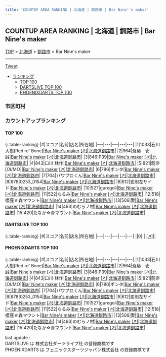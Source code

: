 ```yaml
---
title: 'COUNTUP AREA RANKING | 北海道 | 釧路市 | Bar Nine''s maker'
---
```

## COUNTUP AREA RANKING | 北海道 | 釧路市 | Bar Nine's maker

[TOP](/darts/rank/) > [北海道](/darts/rank/北海道/) > [釧路市](/darts/rank/北海道/釧路市/) > Bar Nine's maker

___

<a href="https://twitter.com/share?ref_src=twsrc%5Etfw" data-text="COUNTUP AREA RANKING | 北海道釧路市Bar Nine's maker" class="twitter-share-button" data-hashtags="DARTSLIVE,PHOENIXDARTS,darts,ダーツ" data-show-count="false">Tweet</a>

* [ランキング](#カウントアップランキング)
    * [TOP 100](#top-100)
    * [DARTSLIVE TOP 100](#dartslive-top-100)
    * [PHOENIXDARTS TOP 100](#phoenixdarts-top-100)

### 市区町村

<ul>

</ul>

### カウントアップランキング

#### TOP 100



{:.table-ranking}
|#|スコア|名前|店名|所在地|
|---|---|---|---|---|
|1|1033|<span class="rank-name-pd">石川 大樹[Red re&#x27; Bone]</span>|<a href="/darts/rank/shops/90197.html">Bar Nine's maker</a> <a href="https://vs.phoenixdarts.com/jp/shop/shopDetailInfo/s_90197?s_seq=90197">[↗]</a>|<a href="/darts/rank/北海道/釧路市">北海道釧路市</a>|
|2|964|<span class="rank-name-pd">斎藤　壱誠</span>|<a href="/darts/rank/shops/90197.html">Bar Nine's maker</a> <a href="https://vs.phoenixdarts.com/jp/shop/shopDetailInfo/s_90197?s_seq=90197">[↗]</a>|<a href="/darts/rank/北海道/釧路市">北海道釧路市</a>|
|3|846|<span class="rank-name-pd">P39</span>|<a href="/darts/rank/shops/90197.html">Bar Nine's maker</a> <a href="https://vs.phoenixdarts.com/jp/shop/shopDetailInfo/s_90197?s_seq=90197">[↗]</a>|<a href="/darts/rank/北海道/釧路市">北海道釧路市</a>|
|4|843|<span class="rank-name-pd">口川 林作</span>|<a href="/darts/rank/shops/90197.html">Bar Nine's maker</a> <a href="https://vs.phoenixdarts.com/jp/shop/shopDetailInfo/s_90197?s_seq=90197">[↗]</a>|<a href="/darts/rank/北海道/釧路市">北海道釧路市</a>|
|5|821|<span class="rank-name-pd">龍帝[OI/MO]</span>|<a href="/darts/rank/shops/90197.html">Bar Nine's maker</a> <a href="https://vs.phoenixdarts.com/jp/shop/shopDetailInfo/s_90197?s_seq=90197">[↗]</a>|<a href="/darts/rank/北海道/釧路市">北海道釧路市</a>|
|6|786|<span class="rank-name-pd">ポンタ</span>|<a href="/darts/rank/shops/90197.html">Bar Nine's maker</a> <a href="https://vs.phoenixdarts.com/jp/shop/shopDetailInfo/s_90197?s_seq=90197">[↗]</a>|<a href="/darts/rank/北海道/釧路市">北海道釧路市</a>|
|7|704|<span class="rank-name-pd">パワプロくん</span>|<a href="/darts/rank/shops/90197.html">Bar Nine's maker</a> <a href="https://vs.phoenixdarts.com/jp/shop/shopDetailInfo/s_90197?s_seq=90197">[↗]</a>|<a href="/darts/rank/北海道/釧路市">北海道釧路市</a>|
|8|678|<span class="rank-name-pd">0253_0154</span>|<a href="/darts/rank/shops/90197.html">Bar Nine's maker</a> <a href="https://vs.phoenixdarts.com/jp/shop/shopDetailInfo/s_90197?s_seq=90197">[↗]</a>|<a href="/darts/rank/北海道/釧路市">北海道釧路市</a>|
|9|612|<span class="rank-name-pd">変則左サイド</span>|<a href="/darts/rank/shops/90197.html">Bar Nine's maker</a> <a href="https://vs.phoenixdarts.com/jp/shop/shopDetailInfo/s_90197?s_seq=90197">[↗]</a>|<a href="/darts/rank/北海道/釧路市">北海道釧路市</a>|
|10|527|<span class="rank-name-pd">guregoli</span>|<a href="/darts/rank/shops/90197.html">Bar Nine's maker</a> <a href="https://vs.phoenixdarts.com/jp/shop/shopDetailInfo/s_90197?s_seq=90197">[↗]</a>|<a href="/darts/rank/北海道/釧路市">北海道釧路市</a>|
|11|522|<span class="rank-name-pd">なるみ</span>|<a href="/darts/rank/shops/90197.html">Bar Nine's maker</a> <a href="https://vs.phoenixdarts.com/jp/shop/shopDetailInfo/s_90197?s_seq=90197">[↗]</a>|<a href="/darts/rank/北海道/釧路市">北海道釧路市</a>|
|12|518|<span class="rank-name-pd">櫻庭☆森マウント</span>|<a href="/darts/rank/shops/90197.html">Bar Nine's maker</a> <a href="https://vs.phoenixdarts.com/jp/shop/shopDetailInfo/s_90197?s_seq=90197">[↗]</a>|<a href="/darts/rank/北海道/釧路市">北海道釧路市</a>|
|13|506|<span class="rank-name-pd">愛</span>|<a href="/darts/rank/shops/90197.html">Bar Nine's maker</a> <a href="https://vs.phoenixdarts.com/jp/shop/shopDetailInfo/s_90197?s_seq=90197">[↗]</a>|<a href="/darts/rank/北海道/釧路市">北海道釧路市</a>|
|14|493|<span class="rank-name-pd">のむらノ村</span>|<a href="/darts/rank/shops/90197.html">Bar Nine's maker</a> <a href="https://vs.phoenixdarts.com/jp/shop/shopDetailInfo/s_90197?s_seq=90197">[↗]</a>|<a href="/darts/rank/北海道/釧路市">北海道釧路市</a>|
|15|420|<span class="rank-name-pd">たなか☆青マウント</span>|<a href="/darts/rank/shops/90197.html">Bar Nine's maker</a> <a href="https://vs.phoenixdarts.com/jp/shop/shopDetailInfo/s_90197?s_seq=90197">[↗]</a>|<a href="/darts/rank/北海道/釧路市">北海道釧路市</a>|


#### DARTSLIVE TOP 100



{:.table-ranking}
|#|スコア|名前|店名|所在地|
|---|---|---|---|---|
||0|<span class="rank-name-dl"> </span>|<a href="/darts/rank/shops/.html"></a> <a href="">[↗]</a>|<a href="/darts/rank//"></a>|


#### PHOENIXDARTS TOP 100



{:.table-ranking}
|#|スコア|名前|店名|所在地|
|---|---|---|---|---|
|1|1033|<span class="rank-name-pd">石川 大樹[Red re&#x27; Bone]</span>|<a href="/darts/rank/shops/90197.html">Bar Nine's maker</a> <a href="https://vs.phoenixdarts.com/jp/shop/shopDetailInfo/s_90197?s_seq=90197">[↗]</a>|<a href="/darts/rank/北海道/釧路市">北海道釧路市</a>|
|2|964|<span class="rank-name-pd">斎藤　壱誠</span>|<a href="/darts/rank/shops/90197.html">Bar Nine's maker</a> <a href="https://vs.phoenixdarts.com/jp/shop/shopDetailInfo/s_90197?s_seq=90197">[↗]</a>|<a href="/darts/rank/北海道/釧路市">北海道釧路市</a>|
|3|846|<span class="rank-name-pd">P39</span>|<a href="/darts/rank/shops/90197.html">Bar Nine's maker</a> <a href="https://vs.phoenixdarts.com/jp/shop/shopDetailInfo/s_90197?s_seq=90197">[↗]</a>|<a href="/darts/rank/北海道/釧路市">北海道釧路市</a>|
|4|843|<span class="rank-name-pd">口川 林作</span>|<a href="/darts/rank/shops/90197.html">Bar Nine's maker</a> <a href="https://vs.phoenixdarts.com/jp/shop/shopDetailInfo/s_90197?s_seq=90197">[↗]</a>|<a href="/darts/rank/北海道/釧路市">北海道釧路市</a>|
|5|821|<span class="rank-name-pd">龍帝[OI/MO]</span>|<a href="/darts/rank/shops/90197.html">Bar Nine's maker</a> <a href="https://vs.phoenixdarts.com/jp/shop/shopDetailInfo/s_90197?s_seq=90197">[↗]</a>|<a href="/darts/rank/北海道/釧路市">北海道釧路市</a>|
|6|786|<span class="rank-name-pd">ポンタ</span>|<a href="/darts/rank/shops/90197.html">Bar Nine's maker</a> <a href="https://vs.phoenixdarts.com/jp/shop/shopDetailInfo/s_90197?s_seq=90197">[↗]</a>|<a href="/darts/rank/北海道/釧路市">北海道釧路市</a>|
|7|704|<span class="rank-name-pd">パワプロくん</span>|<a href="/darts/rank/shops/90197.html">Bar Nine's maker</a> <a href="https://vs.phoenixdarts.com/jp/shop/shopDetailInfo/s_90197?s_seq=90197">[↗]</a>|<a href="/darts/rank/北海道/釧路市">北海道釧路市</a>|
|8|678|<span class="rank-name-pd">0253_0154</span>|<a href="/darts/rank/shops/90197.html">Bar Nine's maker</a> <a href="https://vs.phoenixdarts.com/jp/shop/shopDetailInfo/s_90197?s_seq=90197">[↗]</a>|<a href="/darts/rank/北海道/釧路市">北海道釧路市</a>|
|9|612|<span class="rank-name-pd">変則左サイド</span>|<a href="/darts/rank/shops/90197.html">Bar Nine's maker</a> <a href="https://vs.phoenixdarts.com/jp/shop/shopDetailInfo/s_90197?s_seq=90197">[↗]</a>|<a href="/darts/rank/北海道/釧路市">北海道釧路市</a>|
|10|527|<span class="rank-name-pd">guregoli</span>|<a href="/darts/rank/shops/90197.html">Bar Nine's maker</a> <a href="https://vs.phoenixdarts.com/jp/shop/shopDetailInfo/s_90197?s_seq=90197">[↗]</a>|<a href="/darts/rank/北海道/釧路市">北海道釧路市</a>|
|11|522|<span class="rank-name-pd">なるみ</span>|<a href="/darts/rank/shops/90197.html">Bar Nine's maker</a> <a href="https://vs.phoenixdarts.com/jp/shop/shopDetailInfo/s_90197?s_seq=90197">[↗]</a>|<a href="/darts/rank/北海道/釧路市">北海道釧路市</a>|
|12|518|<span class="rank-name-pd">櫻庭☆森マウント</span>|<a href="/darts/rank/shops/90197.html">Bar Nine's maker</a> <a href="https://vs.phoenixdarts.com/jp/shop/shopDetailInfo/s_90197?s_seq=90197">[↗]</a>|<a href="/darts/rank/北海道/釧路市">北海道釧路市</a>|
|13|506|<span class="rank-name-pd">愛</span>|<a href="/darts/rank/shops/90197.html">Bar Nine's maker</a> <a href="https://vs.phoenixdarts.com/jp/shop/shopDetailInfo/s_90197?s_seq=90197">[↗]</a>|<a href="/darts/rank/北海道/釧路市">北海道釧路市</a>|
|14|493|<span class="rank-name-pd">のむらノ村</span>|<a href="/darts/rank/shops/90197.html">Bar Nine's maker</a> <a href="https://vs.phoenixdarts.com/jp/shop/shopDetailInfo/s_90197?s_seq=90197">[↗]</a>|<a href="/darts/rank/北海道/釧路市">北海道釧路市</a>|
|15|420|<span class="rank-name-pd">たなか☆青マウント</span>|<a href="/darts/rank/shops/90197.html">Bar Nine's maker</a> <a href="https://vs.phoenixdarts.com/jp/shop/shopDetailInfo/s_90197?s_seq=90197">[↗]</a>|<a href="/darts/rank/北海道/釧路市">北海道釧路市</a>|


<div class="footer border-top border-gray-light mt-5 pt-3 text-right text-gray">
    last update : <span style="font-weight: italic" id="foot_last_modified"></span><br />
    DARTSLIVE は 株式会社ダーツライブ社 の登録商標です<br />
    PHOENIXDARTS は フェニックスダーツジャパン株式会社 の登録商標です<br />
</div>

<script src="https://cdnjs.cloudflare.com/ajax/libs/jquery.tablesorter/2.31.3/js/jquery.tablesorter.min.js" integrity="sha512-qzgd5cYSZcosqpzpn7zF2ZId8f/8CHmFKZ8j7mU4OUXTNRd5g+ZHBPsgKEwoqxCtdQvExE5LprwwPAgoicguNg==" crossorigin="anonymous" referrerpolicy="no-referrer"></script>
<link rel="stylesheet" href="https://cdnjs.cloudflare.com/ajax/libs/jquery.tablesorter/2.31.3/css/theme.default.min.css" integrity="sha512-wghhOJkjQX0Lh3NSWvNKeZ0ZpNn+SPVXX1Qyc9OCaogADktxrBiBdKGDoqVUOyhStvMBmJQ8ZdMHiR3wuEq8+w==" crossorigin="anonymous" referrerpolicy="no-referrer" />
<script>
$(function() {
    $(".table-ranking").tablesorter({sortList:[[0, 0]]});
    $("#foot_last_modified").text(formatDate(new Date(document.lastModified), 'yyyy-MM-dd HH:mm:ss'));
});
</script>

<script async src="https://platform.twitter.com/widgets.js" charset="utf-8"></script>